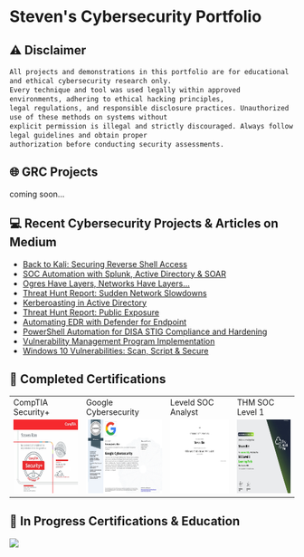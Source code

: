 # Steven's Cybersecurity Portfolio

## ⚠ Disclaimer
```
All projects and demonstrations in this portfolio are for educational and ethical cybersecurity research only.
Every technique and tool was used legally within approved environments, adhering to ethical hacking principles,
legal regulations, and responsible disclosure practices. Unauthorized use of these methods on systems without
explicit permission is illegal and strictly discouraged. Always follow legal guidelines and obtain proper
authorization before conducting security assessments.
```
## 🌐 GRC Projects
coming soon...




## 💻 Recent Cybersecurity Projects & Articles on Medium
<!-- BLOG-POST-LIST:START -->
- [Back to Kali: Securing Reverse Shell Access](https://medium.com/@stevenrim/back-to-kali-securing-reverse-shell-access-563f2793cc07?source=rss-d99c2dfdaa46------2)
- [SOC Automation with Splunk, Active Directory &amp; SOAR](https://medium.com/@stevenrim/soc-automation-with-splunk-active-directory-soar-b121465b08b9?source=rss-d99c2dfdaa46------2)
- [Ogres Have Layers, Networks Have Layers…](https://medium.com/@stevenrim/ogres-have-layers-networks-have-layers-6a3f36510f57?source=rss-d99c2dfdaa46------2)
- [Threat Hunt Report: Sudden Network Slowdowns](https://medium.com/@stevenrim/threat-hunt-report-sudden-network-slowdowns-a10730cda525?source=rss-d99c2dfdaa46------2)
- [Kerberoasting in Active Directory](https://medium.com/@stevenrim/kerberoasting-in-active-directory-3931cb37e322?source=rss-d99c2dfdaa46------2)
- [Threat Hunt Report: Public Exposure](https://medium.com/@stevenrim/threat-hunt-report-public-exposure-715f1befb669?source=rss-d99c2dfdaa46------2)
- [Automating EDR with Defender for Endpoint](https://medium.com/@stevenrim/generating-and-analyzing-endpoint-activity-logs-in-mde-e7535699ab15?source=rss-d99c2dfdaa46------2)
- [PowerShell Automation for DISA STIG Compliance and Hardening](https://medium.com/@stevenrim/powershell-automation-for-disa-stig-compliance-and-hardening-6515d055d9ef?source=rss-d99c2dfdaa46------2)
- [Vulnerability Management Program Implementation](https://medium.com/@stevenrim/vulnerability-management-program-implementation-0fad4462c688?source=rss-d99c2dfdaa46------2)
- [Windows 10 Vulnerabilities: Scan, Script &amp; Secure](https://medium.com/@stevenrim/windows-10-vulnerabilities-scan-script-secure-9e15590bdd27?source=rss-d99c2dfdaa46------2)
<!-- BLOG-POST-LIST:END -->













## 🏅 Completed Certifications 
<table>
  <tr>
    <td>CompTIA Security+</td>
    <td>Google Cybersecurity</td>
    <td>Leveld SOC Analyst</td>
    <td>THM SOC Level 1</td>
  </tr>
  <tr>  
    <td><a href="https://www.credly.com/badges/806e2f2e-f9c0-4081-9304-6f492136c153/"><img src="https://github.com/stevenrim/stevenrim/blob/main/securityplus.jpg" width="225" height="130"/></a></td>
    <td><a href="https://www.credly.com/badges/c5dc51ac-beae-45ef-b27b-a060075191e3/"><img src="https://github.com/stevenrim/stevenrim/blob/main/googlecybersecurity.jpg" width="225" height="130"/></a>
    <td><a href="https://app.kajabi.com/certificates/72ada0d2"><img src="https://github.com/stevenrim/stevenrim/blob/main/masterclassleveld.jpg" width="225" height="130"/></a></td>
    <td><a href="https://tryhackme-certificates.s3-eu-west-1.amazonaws.com/THM-SUPLNG2XBJ.png"><img src="https://github.com/stevenrim/stevenrim/blob/main/thmsoc1.jpg" width="225" height="130"/></a></td>
  </tr>
</table>

## 🧠 In Progress Certifications & Education
<a href=""><img src="https://img.shields.io/badge/MS CYBERSECURITY-gold"/></a>


